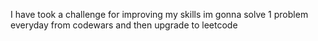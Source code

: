 I have took a challenge for improving my skills 
im gonna solve 1 problem everyday from codewars and then upgrade to leetcode

